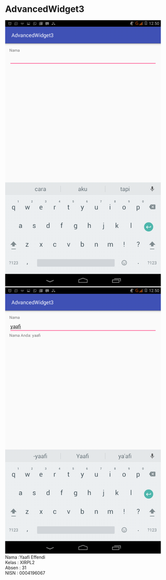 # AdvancedWidget3
![Screenshot](https://github.com/YaafiEffendi/AdvancedWidget3/blob/master/Screenshot_2017-01-18-12-50-11.png)
![Screenshot](https://github.com/YaafiEffendi/AdvancedWidget3/blob/master/Screenshot_2017-01-18-12-50-21.png)
Nama :Yaafi Effendi <br>
Kelas : XIRPL2  <br>
Absen : 31  <br>
NISN : 0004196067 <br>
